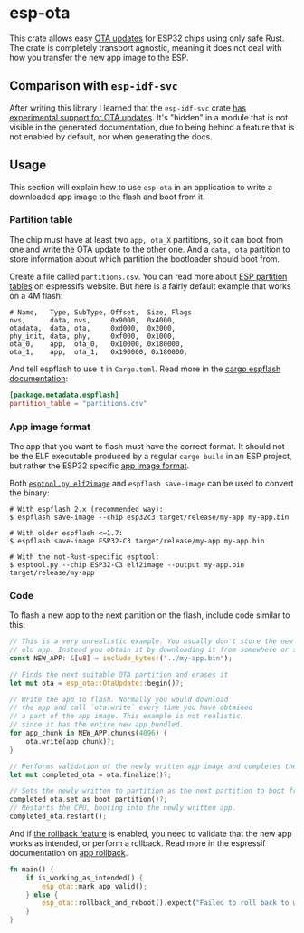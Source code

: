 # esp-ota

This crate allows easy [OTA updates] for ESP32 chips using only safe Rust. The crate is completely
transport agnostic, meaning it does not deal with how you transfer the new app image to the
ESP.

[OTA updates]: https://docs.espressif.com/projects/esp-idf/en/latest/esp32/api-reference/system/ota.html

## Comparison with `esp-idf-svc`

After writing this library I learned that the `esp-idf-svc` crate [has experimental support for
OTA updates]. It's "hidden" in a module that is not visible in the generated documentation,
due to being behind a feature that is not enabled by default, nor when generating the docs.

[has experimental support for OTA updates]: https://github.com/esp-rs/esp-idf-svc/blob/34dfee2a4f08692f415e965e4cd117034e6be56e/src/ota.rs

## Usage

This section will explain how to use `esp-ota` in an application to write a downloaded app image
to the flash and boot from it.

### Partition table

The chip must have at least two `app, ota_X` partitions, so it can boot from one
and write the OTA update to the other one. And a `data, ota` partition to store
information about which partition the bootloader should boot from.

Create a file called `partitions.csv`. You can read more about [ESP partition tables]
on espressifs website. But here is a fairly default example that works on a 4M flash:
```csv
# Name,   Type, SubType, Offset,  Size, Flags
nvs,      data, nvs,     0x9000,  0x4000,
otadata,  data, ota,     0xd000,  0x2000,
phy_init, data, phy,     0xf000,  0x1000,
ota_0,    app,  ota_0,   0x10000, 0x180000,
ota_1,    app,  ota_1,   0x190000, 0x180000,
```

And tell espflash to use it in `Cargo.toml`. Read more in the [cargo espflash documentation]:
```toml
[package.metadata.espflash]
partition_table = "partitions.csv"
```

[cargo espflash documentation]: https://github.com/esp-rs/espflash/blob/master/cargo-espflash/README.md#package-metadata
[ESP partition tables]: https://docs.espressif.com/projects/esp-idf/en/latest/esp32/api-guides/partition-tables.html

### App image format

The app that you want to flash must have the correct format. It should not be the ELF executable
produced by a regular `cargo build` in an ESP project, but rather the ESP32 specific
[app image format].

Both [`esptool.py elf2image`] and `espflash save-image` can be used to convert the binary:
```
# With espflash 2.x (recommended way):
$ espflash save-image --chip esp32c3 target/release/my-app my-app.bin

# With older espflash <=1.7:
$ espflash save-image ESP32-C3 target/release/my-app my-app.bin

# With the not-Rust-specific esptool:
$ esptool.py --chip ESP32-C3 elf2image --output my-app.bin target/release/my-app
```

[app image format]: https://docs.espressif.com/projects/esp-idf/en/latest/esp32/api-reference/system/app_image_format.html
[`esptool.py elf2image`]: https://docs.espressif.com/projects/esptool/en/latest/esp32/esptool/basic-commands.html#convert-elf-to-binary-elf2image

### Code

To flash a new app to the next partition on the flash, include code similar to this:

```rust
// This is a very unrealistic example. You usually don't store the new app in the
// old app. Instead you obtain it by downloading it from somewhere or similar.
const NEW_APP: &[u8] = include_bytes!("../my-app.bin");

// Finds the next suitable OTA partition and erases it
let mut ota = esp_ota::OtaUpdate::begin()?;

// Write the app to flash. Normally you would download
// the app and call `ota.write` every time you have obtained
// a part of the app image. This example is not realistic,
// since it has the entire new app bundled.
for app_chunk in NEW_APP.chunks(4096) {
    ota.write(app_chunk)?;
}

// Performs validation of the newly written app image and completes the OTA update.
let mut completed_ota = ota.finalize()?;

// Sets the newly written to partition as the next partition to boot from.
completed_ota.set_as_boot_partition()?;
// Restarts the CPU, booting into the newly written app.
completed_ota.restart();
```

And if [the rollback feature] is enabled, you need to validate that the new app works as intended,
or perform a rollback. Read more in the espressif documentation on [app rollback].

[the rollback feature]: https://docs.espressif.com/projects/esp-idf/en/latest/esp32/api-reference/kconfig.html#config-bootloader-app-rollback-enable
[app rollback]: https://docs.espressif.com/projects/esp-idf/en/latest/esp32/api-reference/system/ota.html#app-rollback

```rust
fn main() {
    if is_working_as_intended() {
        esp_ota::mark_app_valid();
    } else {
        esp_ota::rollback_and_reboot().expect("Failed to roll back to working app");
    }
}
```
